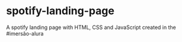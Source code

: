 # spotify-landing-page
A spotify landing page with HTML, CSS and JavaScript created in the #imersão-alura
